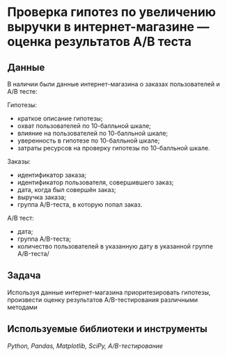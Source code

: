 # Проверка гипотез по увеличению выручки в интернет-магазине — оценка результатов A/B теста

## Данные
В наличии были данные интернет-магазина о заказах пользователей и A/B тесте:

Гипотезы:
* краткое описание гипотезы;
* охват пользователей по 10-балльной шкале;
* влияние на пользователей по 10-балльной шкале;
* уверенность в гипотезе по 10-балльной шкале;
* затраты ресурсов на проверку гипотезы по 10-балльной шкале. 

Заказы:
* идентификатор заказа;
* идентификатор пользователя, совершившего заказ;
* дата, когда был совершён заказ;
* выручка заказа;
* группа A/B-теста, в которую попал заказ.

A/B тест:
* дата;
* группа A/B-теста;
* количество пользователей в указанную дату в указанной группе A/B-теста/

## Задача

Используя данные интернет-магазина приоритезировать гипотезы, произвести оценку результатов A/B-тестирования различными методами

## Используемые библиотеки и инструменты
*Python, Pandas, Matplotlib, SciPy, A/B-тестирование*
